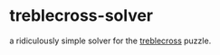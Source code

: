 # treblecross-solver

a ridiculously simple solver for the [treblecross](https://en.wikipedia.org/wiki/Treblecross) puzzle.